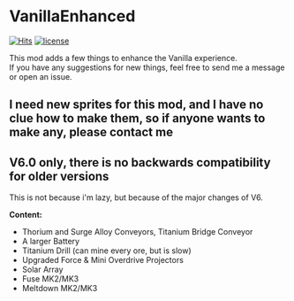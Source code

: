 # VanillaEnhanced

[![Hits](https://hits.seeyoufarm.com/api/count/incr/badge.svg?url=https%3A%2F%2Fgithub.com%2FHolyHades%2FVanillaEnhanced&count_bg=%2379C83D&title_bg=%23555555&icon=&icon_color=%23E7E7E7&title=hits&edge_flat=false)](https://hits.seeyoufarm.com) [![license](https://img.shields.io/github/license/HolyHades/VanillaEnhanced)](https://img.shields.io/github/license/HolyHades/VanillaEnhanced)

This mod adds a few things to enhance the Vanilla experience.  
If you have any suggestions for new things, feel free to send me a message or open an issue.

## I need new sprites for this mod, and I have no clue how to make them, so if anyone wants to make any, please contact me

## V6.0 only, there is no backwards compatibility for older versions

This is not because i'm lazy, but because of the major changes of V6.

**Content:**

- Thorium and Surge Alloy Conveyors, Titanium Bridge Conveyor
- A larger Battery
- Titanium Drill (can mine every ore, but is slow)
- Upgraded Force & Mini Overdrive Projectors
- Solar Array
- Fuse MK2/MK3
- Meltdown MK2/MK3
